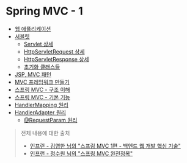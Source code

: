 # Spring MVC - 1

- [웹 애플리케이션](https://github.com/genesis12345678/TIL/blob/main/Spring/springmvc_1/web_application/web_application.md)
- [서블릿](https://github.com/genesis12345678/TIL/blob/main/Spring/springmvc_1/servlet/servlet.md)
  - [Servlet 상세](https://github.com/geun-00/TIL/blob/main/Spring/springmvc_1/servlet/servlet_2.md)
  - [HttpServletRequest 상세](https://github.com/geun-00/TIL/blob/main/Spring/springmvc_1/servlet/request.md)
  - [HttpServletResponse 상세](https://github.com/geun-00/TIL/blob/main/Spring/springmvc_1/servlet/response.md)
  - [초기화 클래스들](https://github.com/geun-00/TIL/blob/main/Spring/springmvc_1/servlet/init.md)
- [JSP, MVC 패턴](https://github.com/genesis12345678/TIL/blob/main/Spring/springmvc_1/jsp_mvc/jsp_mvc.md)
- [MVC 프레임워크 만들기](https://github.com/genesis12345678/TIL/blob/main/Spring/springmvc_1/make_mvc/mvc.md)
- [스프링 MVC - 구조 이해](https://github.com/genesis12345678/TIL/blob/main/Spring/springmvc_1/spring_mvc/spring_mvc.md)
- [스프링 MVC - 기본 기능](https://github.com/genesis12345678/TIL/blob/main/Spring/springmvc_1/springmvc_feature/feature.md)
- [HandlerMapping 원리](https://github.com/geun-00/TIL/blob/main/Spring/springmvc_1/handlerMapping/HandlerMapping.md)
- [HandlerAdapter 원리](https://github.com/geun-00/TIL/blob/main/Spring/springmvc_1/handlerAdapter/handlerAdapter.md)
  - [@RequestParam 원리]()

> 전체 내용에 대한 출처 
> - [인프런 - 김영한 님의 "스프링 MVC 1편 - 백엔드 웹 개발 핵심 기술"](https://www.inflearn.com/course/%EC%8A%A4%ED%94%84%EB%A7%81-mvc-1)
> - [인프런 - 정수원 님의 "스프링 MVC 완전정복"](https://www.inflearn.com/course/%EC%8A%A4%ED%94%84%EB%A7%81-mvc-%EC%99%84%EC%A0%84%EC%A0%95%EB%B3%B5/dashboard)